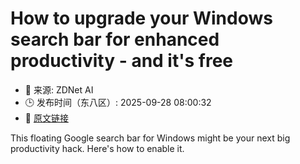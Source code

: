 # How to upgrade your Windows search bar for enhanced productivity - and it's free
- 📅 来源: ZDNet AI
- 🕒 发布时间（东八区）: 2025-09-28 08:00:32
- 🔗 [原文链接](https://www.zdnet.com/article/how-to-upgrade-your-windows-search-bar-for-enhanced-productivity-and-its-free/)

This floating Google search bar for Windows might be your next big productivity hack. Here's how to enable it.